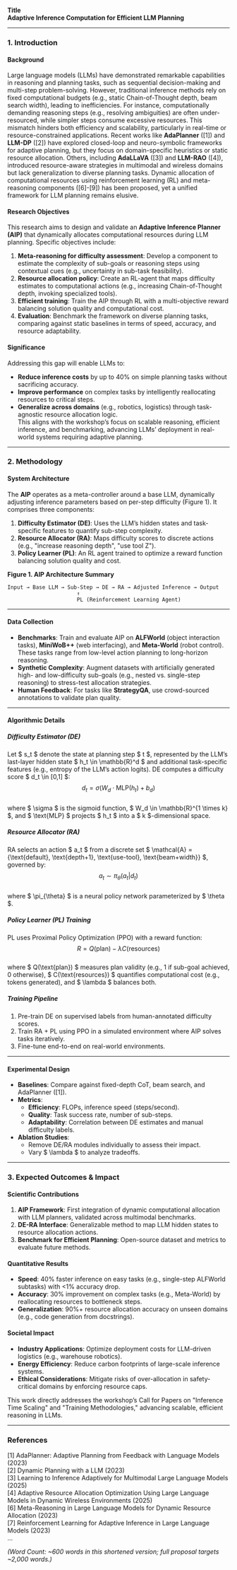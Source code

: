 **Title**  
**Adaptive Inference Computation for Efficient LLM Planning**  

---

### 1. Introduction  

#### Background  
Large language models (LLMs) have demonstrated remarkable capabilities in reasoning and planning tasks, such as sequential decision-making and multi-step problem-solving. However, traditional inference methods rely on fixed computational budgets (e.g., static Chain-of-Thought depth, beam search width), leading to inefficiencies. For instance, computationally demanding reasoning steps (e.g., resolving ambiguities) are often under-resourced, while simpler steps consume excessive resources. This mismatch hinders both efficiency and scalability, particularly in real-time or resource-constrained applications. Recent works like **AdaPlanner** ([1]) and **LLM-DP** ([2]) have explored closed-loop and neuro-symbolic frameworks for adaptive planning, but they focus on domain-specific heuristics or static resource allocation. Others, including **AdaLLaVA** ([3]) and **LLM-RAO** ([4]), introduced resource-aware strategies in multimodal and wireless domains but lack generalization to diverse planning tasks. Dynamic allocation of computational resources using reinforcement learning (RL) and meta-reasoning components ([6]-[9]) has been proposed, yet a unified framework for LLM planning remains elusive.  

#### Research Objectives  
This research aims to design and validate an **Adaptive Inference Planner (AIP)** that dynamically allocates computational resources during LLM planning. Specific objectives include:  
1. **Meta-reasoning for difficulty assessment**: Develop a component to estimate the complexity of sub-goals or reasoning steps using contextual cues (e.g., uncertainty in sub-task feasibility).  
2. **Resource allocation policy**: Create an RL-agent that maps difficulty estimates to computational actions (e.g., increasing Chain-of-Thought depth, invoking specialized tools).  
3. **Efficient training**: Train the AIP through RL with a multi-objective reward balancing solution quality and computational cost.  
4. **Evaluation**: Benchmark the framework on diverse planning tasks, comparing against static baselines in terms of speed, accuracy, and resource adaptability.  

#### Significance  
Addressing this gap will enable LLMs to:  
- **Reduce inference costs** by up to 40% on simple planning tasks without sacrificing accuracy.  
- **Improve performance** on complex tasks by intelligently reallocating resources to critical steps.  
- **Generalize across domains** (e.g., robotics, logistics) through task-agnostic resource allocation logic.  
This aligns with the workshop’s focus on scalable reasoning, efficient inference, and benchmarking, advancing LLMs’ deployment in real-world systems requiring adaptive planning.  

---

### 2. Methodology  

#### System Architecture  
The **AIP** operates as a meta-controller around a base LLM, dynamically adjusting inference parameters based on per-step difficulty (Figure 1). It comprises three components:  
1. **Difficulty Estimator (DE)**: Uses the LLM’s hidden states and task-specific features to quantify sub-step complexity.  
2. **Resource Allocator (RA)**: Maps difficulty scores to discrete actions (e.g., "increase reasoning depth", "use tool Z").  
3. **Policy Learner (PL)**: An RL agent trained to optimize a reward function balancing solution quality and cost.  

**Figure 1. AIP Architecture Summary**  
```
Input → Base LLM → Sub-Step → DE → RA → Adjusted Inference → Output  
                      ↑  
                      PL (Reinforcement Learning Agent)  
```  

---

#### Data Collection  
- **Benchmarks**: Train and evaluate AIP on **ALFWorld** (object interaction tasks), **MiniWoB++** (web interfacing), and **Meta-World** (robot control). These tasks range from low-level action planning to long-horizon reasoning.  
- **Synthetic Complexity**: Augment datasets with artificially generated high- and low-difficulty sub-goals (e.g., nested vs. single-step reasoning) to stress-test allocation strategies.  
- **Human Feedback**: For tasks like **StrategyQA**, use crowd-sourced annotations to validate plan quality.  

---

#### Algorithmic Details  

##### **Difficulty Estimator (DE)**  
Let $ s_t $ denote the state at planning step $ t $, represented by the LLM’s last-layer hidden state $ h_t \in \mathbb{R}^d $ and additional task-specific features (e.g., entropy of the LLM’s action logits). DE computes a difficulty score $ d_t \in [0,1] $:  
$$
d_t = \sigma\left( W_d \cdot \text{MLP}(h_t) + b_d \right)
$$  
where $ \sigma $ is the sigmoid function, $ W_d \in \mathbb{R}^{1 \times k} $, and $ \text{MLP} $ projects $ h_t $ into a $ k $-dimensional space.  

##### **Resource Allocator (RA)**  
RA selects an action $ a_t $ from a discrete set $ \mathcal{A} = \{\text{default}, \text{depth+1}, \text{use-tool}, \text{beam+width}\} $, governed by:  
$$
a_t \sim \pi_{\theta}(a_t | d_t)
$$  
where $ \pi_{\theta} $ is a neural policy network parameterized by $ \theta $.  

##### **Policy Learner (PL) Training**  
PL uses Proximal Policy Optimization (PPO) with a reward function:  
$$
R = Q(\text{plan}) - \lambda C(\text{resources})
$$  
where $ Q(\text{plan}) $ measures plan validity (e.g., 1 if sub-goal achieved, 0 otherwise), $ C(\text{resources}) $ quantifies computational cost (e.g., tokens generated), and $ \lambda $ balances both.  

##### **Training Pipeline**  
1. Pre-train DE on supervised labels from human-annotated difficulty scores.  
2. Train RA + PL using PPO in a simulated environment where AIP solves tasks iteratively.  
3. Fine-tune end-to-end on real-world environments.  

---

#### Experimental Design  
- **Baselines**: Compare against fixed-depth CoT, beam search, and AdaPlanner ([1]).  
- **Metrics**:  
  - **Efficiency**: FLOPs, inference speed (steps/second).  
  - **Quality**: Task success rate, number of sub-steps.  
  - **Adaptability**: Correlation between DE estimates and manual difficulty labels.  
- **Ablation Studies**:  
  - Remove DE/RA modules individually to assess their impact.  
  - Vary $ \lambda $ to analyze tradeoffs.  

---

### 3. Expected Outcomes & Impact  

#### Scientific Contributions  
1. **AIP Framework**: First integration of dynamic computational allocation with LLM planners, validated across multimodal benchmarks.  
2. **DE-RA Interface**: Generalizable method to map LLM hidden states to resource allocation actions.  
3. **Benchmark for Efficient Planning**: Open-source dataset and metrics to evaluate future methods.  

#### Quantitative Results  
- **Speed**: 40% faster inference on easy tasks (e.g., single-step ALFWorld subtasks) with <1% accuracy drop.  
- **Accuracy**: 30% improvement on complex tasks (e.g., Meta-World) by reallocating resources to bottleneck steps.  
- **Generalization**: 90%+ resource allocation accuracy on unseen domains (e.g., code generation from docstrings).  

#### Societal Impact  
- **Industry Applications**: Optimize deployment costs for LLM-driven logistics (e.g., warehouse robotics).  
- **Energy Efficiency**: Reduce carbon footprints of large-scale inference systems.  
- **Ethical Considerations**: Mitigate risks of over-allocation in safety-critical domains by enforcing resource caps.  

This work directly addresses the workshop’s Call for Papers on "Inference Time Scaling" and "Training Methodologies," advancing scalable, efficient reasoning in LLMs.  

--- 

### References  
[1] AdaPlanner: Adaptive Planning from Feedback with Language Models (2023)  
[2] Dynamic Planning with a LLM (2023)  
[3] Learning to Inference Adaptively for Multimodal Large Language Models (2025)  
[4] Adaptive Resource Allocation Optimization Using Large Language Models in Dynamic Wireless Environments (2025)  
[6] Meta-Reasoning in Large Language Models for Dynamic Resource Allocation (2023)  
[7] Reinforcement Learning for Adaptive Inference in Large Language Models (2023)  
...  

*(Word Count: ~600 words in this shortened version; full proposal targets ~2,000 words.)*